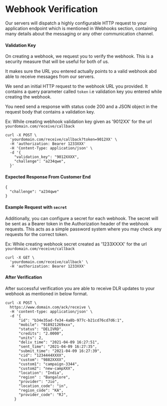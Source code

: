 # Webhook  Verification

Our servers will dispatch a highly configurable HTTP
request to your application endpoint which is mentioned in Webhooks section, containing many details about the messaging or any other communication channel.


####  Validation Key

On creating a webhook, we request you to verify the webhook. This is a security measure that will be useful for both of us.

It makes sure the URL you entered actually points to a valid webhook  abd able to receive messages from our servers.


We send an initial HTTP request to the webhook URL you provided. It contains a  query parameter called `token` i.e validation key you entered while creating the webhook.

You need send a response with status code 200 and a JSON object in the request body that contains a validation key.


Ex: While creating webhook validation key given as '9012XX' for the url `yourdomain.com/receive/callback`


```
curl -X POST \
  'yourdomain.com/receive/callback?token=9012XX' \
  -H 'authorization: Bearer 1233XXX'
  -H 'Content-Type: application/json' \
  -d '{
    "validation_key": "9012XXXX",
    "challenge": "a234qwe",
  }'
```

#### Expected Response From Customer End

```
{
  "challenge": "a234qwe"
}
```


#### Example Request with `secret`


Additionally, you can configure a secret for each webhook. The secret will be sent as a Bearer token in the
Authorization header of the webhook requests. This acts as a simple password system where you may check any requests for the correct token.

Ex: While creating webhook secret created as '1233XXXX' for the url `yourdomain.com/receive/callback`


```
curl -X GET \
  'yourdomain.com/receive/callback' \
  -H 'authorization: Bearer 1233XXX' 
```


#### After Verification

After successful verification you are able to receive DLR updates to your webhook as mentioned in below
format.

```
curl -X POST \ 
  https://www.domain.com/ack/receive \
  -H 'content-type: application/json' \
  -d '{
      "id": "b34e35ad-fe34-4a8b-977c-b21cd76cd7d6:1",
      "mobile": "918921269xxx",
      "status": "DELIVRD",
      "credits": "2.0000",
      "units": 2,
      "deliv_time": "2021-04-09 16:27:51",
      "sent_time": "2021-04-09 16:27:35",
      "submit_time": "2021-04-09 16:27:39",
      "cid": "1234444XXXX",
      "custom": "9882XXXX",
      "custom1": "campaign-3344",
      "custom2": "new-campXXX",
      "location": "India",
      "region" : "Bangalore",
      "provider": "Jio",
      "location_code": "in",
      "region_code": "KA",
      "provider_code": "RJ",
    }
```